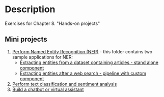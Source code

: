 # Description

Exercises for Chapter 8. "Hands-on projects"

## Mini projects

1. [Perform Named Entity Recognition (NER)](./named-entity-recognition/) - this folder contains two sample applications for NER:
    * [Extracting entities from a dataset containing articles - stand alone component](./named-entity-recognition/ner-with-haystack-search-pipeline.ipynb)
    * [Extracting entities after a web search - pipeline with custom component](./named-entity-recognition/ner-with-haystack-search-pipeline.ipynb)
2. [Perform text classification and sentiment analysis](./text-classification/)
3. [Build a chatbot or virtual assistant](./chatbot-virtual-assistant/)
